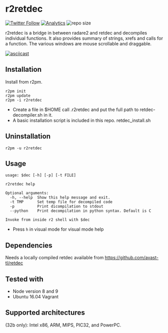 # r2retdec
[![Twitter Follow](https://img.shields.io/twitter/follow/securisec.svg?style=social&label=Follow)]()
[![Analytics](https://ga-beacon.appspot.com/UA-113966566-4/r2wiki/readme)](https://github.com/securisec/r2wiki)
![repo size](https://img.shields.io/github/repo-size/securisec/r2retdec.svg)


r2retdec is a bridge in between radare2 and retdec and decompiles individual functions. It also provides summary of strings, xrefs and calls for a function. The various windows are mouse scrollable and draggable.

[![asciicast](https://asciinema.org/a/170931.png)](https://asciinema.org/a/170931)

## Installation
Install from r2pm.
```
r2pm init
r2pm update
r2pm -i r2retdec
```
- Create a file in $HOME call .r2retdec and put the full path to retdec-decompiler.sh in it.
- A basic installation script is included in this repo. retdec_install.sh

## Uninstallation
```
r2pm -u r2retdec
```

## Usage
```
usage: $dec [-h] [-p] [-t FILE]

r2retdec help

Optional arguments:
  -h, --help  Show this help message and exit.
  -t TMP      Set temp file for decompiled code
  -p          Print dicompilation to stdout
  --python    Print decompilation in python syntax. Default is C

Invoke from inside r2 shell with $dec
```

- Press `h` in visual mode for visual mode help

## Dependencies
Needs a locally compiled retdec available from https://github.com/avast-tl/retdec

## Tested with
- Node version 8 and 9
- Ubuntu 16.04 Vagrant

## Supported architectures
(32b only): Intel x86, ARM, MIPS, PIC32, and PowerPC.